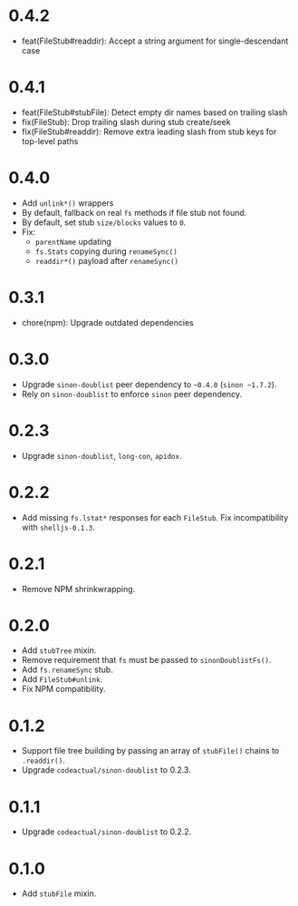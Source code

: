 # 0.4.2

- feat(FileStub#readdir): Accept a string argument for single-descendant case

# 0.4.1

- feat(FileStub#stubFile): Detect empty dir names based on trailing slash
- fix(FileStub): Drop trailing slash during stub create/seek
- fix(FileStub#readdir): Remove extra leading slash from stub keys for top-level paths

# 0.4.0

- Add `unlink*()` wrappers
- By default, fallback on real `fs` methods if file stub not found.
- By default, set stub `size/blocks` values to `0`.
- Fix:
  * `parentName` updating
  * `fs.Stats` copying during `renameSync()`
  * `readdir*()` payload after `renameSync()`

# 0.3.1

- chore(npm): Upgrade outdated dependencies

# 0.3.0

- Upgrade `sinon-doublist` peer dependency to `~0.4.0` (`sinon ~1.7.2`).
- Rely on `sinon-doublist` to enforce `sinon` peer dependency.

# 0.2.3

- Upgrade `sinon-doublist`, `long-con`, `apidox`.

# 0.2.2

- Add missing `fs.lstat*` responses for each `FileStub`. Fix incompatibility with `shelljs-0.1.3`.

# 0.2.1

- Remove NPM shrinkwrapping.

# 0.2.0

- Add `stubTree` mixin.
- Remove requirement that `fs` must be passed to `sinonDoublistFs()`.
- Add `fs.renameSync` stub.
- Add `FileStub#unlink`.
- Fix NPM compatibility.

# 0.1.2

- Support file tree building by passing an array of `stubFile()` chains to `.readdir()`.
- Upgrade `codeactual/sinon-doublist` to 0.2.3.

# 0.1.1

- Upgrade `codeactual/sinon-doublist` to 0.2.2.

# 0.1.0

- Add `stubFile` mixin.
